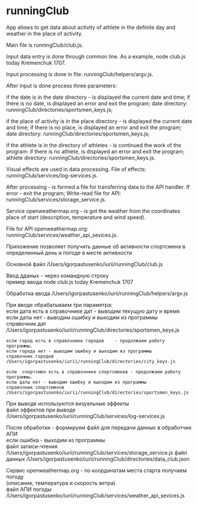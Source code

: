 # runningClub

App allows to get data about activity of athlete in the definite day and weather in the place of activity.
	
Main file is runningClub/club.js.

Input data entry is done through common line.
As a example, node club.js today Kremenchuk 1707.
		
Input processing is done in file: runningClub/helpers/argv.js.
		
After input is done process three parameters:

if the date is in the date directory - is displayed the current date and time;
if there is no date, is displayed an error and exit the program;
date directory: runningClub/directories/sportsmen_keys.js;

if the place of activity is in the place directory - is displayed the current date and time;
if there is no place, is displayed an error and exit the program;
date directory: runningClub/directories/sportsmen_keys.js;

if the athlete is in the directory of athletes - is continued the work of the program:
if there is no athlete, is displayed an error and exit the program;
athlete directory: runningClub/directories/sportsmen_keys.js.

Visual effects are used in data processing.
File of effects: runningClub/services/log-services.js.

After processing - is formed a file for transferring data to the API handler.
If error - exit the program;
Write-read file for API: runningClub/services/storage_service.js.

Service openweathermap.org - is got the weather from the coordinates place of start 
(description, temperature and wind speed).

File for API openweathermap.org: runningClub/services/weather_api_sevices.js.


		
Приложение позволяет получить данные об активности спортсмена в определенный день и погоде в месте активности		
		
Основной файл	/Users/igorpastusenko/iurii/runningClub/club.js	
		
Ввод дданых - через командную строку		
пример ввода	node club.js today Kremenchuk 1707	

Обработка ввода	/Users/igorpastusenko/iurii/runningClub/helpers/argv.js	
		
При вводе обрабатываем три параметра:		
	если дата есть в справочнике дат - выводим текущую дату и время	
	если даты нет - выводим ошибку и выходим из программы	
	справочник дат	/Users/igorpastusenko/iurii/runningClub/directories/sportsmen_keys.js
		
	если город есть в справочнике городов	 - продолжаем работу программы.
	если города нет - выводим ошибку и выходим из программы	
	справочник городов	/Users/igorpastusenko/iurii/runningClub/directories/city_keys.js
		
	если  спортсмен есть в справочнике спортсменов - продолжаем работу программы.
	если даты нет - выводим ошибку и выходим из программы	
	справочник спортсменов	/Users/igorpastusenko/iurii/runningClub/directories/sportsmen_keys.js
		
При выводе используются визуальные эффекты		
	файл эффектов при выводе 	/Users/igorpastusenko/iurii/runningClub/services/log-services.js
		
После обработки - формируем файл для передачи данных в обработчик АПИ		
	если ошибка - выходим из программы	
	файл записи-чтения	/Users/igorpastusenko/iurii/runningClub/services/storage_service.js
	файл данных	/Users/igorpastusenko/iurii/runningClub/directories/data_club.json
		
Сервис openweathermap.org - по координатам места старта получаем погоду		
(описание, температура и скорость ветра)		
	файл АПИ погоды	/Users/igorpastusenko/iurii/runningClub/services/weather_api_sevices.js